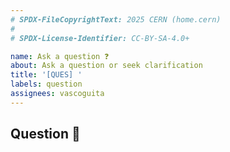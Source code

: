 ```yaml
---
# SPDX-FileCopyrightText: 2025 CERN (home.cern)
#
# SPDX-License-Identifier: CC-BY-SA-4.0+

name: Ask a question ❓
about: Ask a question or seek clarification
title: '[QUES] '
labels: question
assignees: vascoguita
---
```


## Question 🤔

<!-- Please provide a clear and concise description of your question. -->
